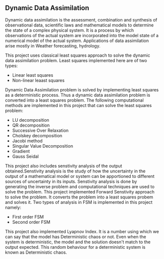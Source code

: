 ## Dynamic Data  Assimilation
Dynamic data assimilation is the assessment, combination and synthesis of observational data, scientific laws and mathematical models to determine the state of a complex physical system. It is a process by which observations of the actual system are incorporated into the model state of a numerical model of the actual system. Applications of data assimilation arise mostly in Weather forecasting, hydrology.

This project uses classical least squares approach to solve the dynamic data assimilation problem. Least squares implemented here are of two types:

 * Linear least squares
 * Non-linear leaast squares
 
Dynamic Data Assimilation problem is solved by implementing least squares as a deterministic process. Thus a dynamic data assimilation problem is converted into a least squares problem. The following computational methods are implemented in this project that can solve the least squares problem:
 * LU decomposition
 * QR decomposition
 * Successive Over Relaxation
 * Cholskey decomposition
 * Jacobi method
 * Singular Value Decomposition
 * Gradient 
 * Gauss Seidal
 
 This project also includes senstivity analysis of the output obtained.Senstivity analysis is the study of how the uncertainty in the output of a mathematical model or system can be apportioned to different sources of uncertainty in its inputs. Senstivity analysis is done by generating the inverse problem and computational techniques are used to solve the problem. This project implemented Forward Senstivity approach to solve the problem. It converts the problem into a least squares probem and solves it. Two types of analysis in FSM is implemented in this project namely:
 
  * First order FSM
  * Second order FSM

This project also implemented Lyapnov Index. It is a number using which we can say that the model has Deterministic chaos or not. Even when the system is deterministic, the model and the solution doesn't match to the output expected. This random behaviour for a deterministic system is known as Deterministic chaos. 
